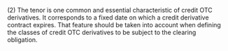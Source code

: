 (2) The tenor is one common and essential characteristic of credit OTC derivatives. It corresponds to a fixed date on which a credit derivative contract expires. That feature should be taken into account when defining the classes of credit OTC derivatives to be subject to the clearing obligation.
